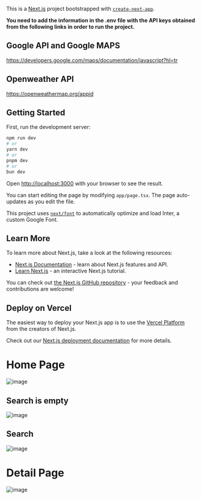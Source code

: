 This is a [Next.js](https://nextjs.org/) project bootstrapped with [`create-next-app`](https://github.com/vercel/next.js/tree/canary/packages/create-next-app).

**You need to add the information in the .env file with the API keys obtained from the following links in order to run the project.**

## Google API and Google MAPS 
https://developers.google.com/maps/documentation/javascript?hl=tr

## Openweather API
https://openweathermap.org/appid

## Getting Started

First, run the development server:

```bash
npm run dev
# or
yarn dev
# or
pnpm dev
# or
bun dev
```

Open [http://localhost:3000](http://localhost:3000) with your browser to see the result.

You can start editing the page by modifying `app/page.tsx`. The page auto-updates as you edit the file.

This project uses [`next/font`](https://nextjs.org/docs/basic-features/font-optimization) to automatically optimize and load Inter, a custom Google Font.

## Learn More

To learn more about Next.js, take a look at the following resources:

- [Next.js Documentation](https://nextjs.org/docs) - learn about Next.js features and API.
- [Learn Next.js](https://nextjs.org/learn) - an interactive Next.js tutorial.

You can check out [the Next.js GitHub repository](https://github.com/vercel/next.js/) - your feedback and contributions are welcome!

## Deploy on Vercel

The easiest way to deploy your Next.js app is to use the [Vercel Platform](https://vercel.com/new?utm_medium=default-template&filter=next.js&utm_source=create-next-app&utm_campaign=create-next-app-readme) from the creators of Next.js.

Check out our [Next.js deployment documentation](https://nextjs.org/docs/deployment) for more details.

# Home Page
![image](https://github.com/kaannbass/Next.js-Weather-App/assets/73648199/7fbb17b4-a8b0-4437-a4ed-3913a509b013)

## Search is empty
![image](https://github.com/kaannbass/Next.js-Weather-App/assets/73648199/5077f248-e979-4704-934f-9b158e3dbc4d)

## Search 
![image](https://github.com/kaannbass/Next.js-Weather-App/assets/73648199/0404da5a-a346-4878-b0cd-8083e830f247)


# Detail Page
![image](https://github.com/kaannbass/Next.js-Weather-App/assets/73648199/a6be3e9b-21fb-4f87-8346-c3044a89b2d4)




